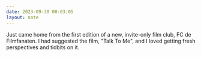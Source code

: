 ```yaml
---
date: 2023-09-30 00:03:05
layout: note
---
```

Just came home from the first edition of a new, invite-only film club, FC de Filmfanaten. I had suggested the film, "Talk To Me", and I loved getting fresh perspectives and tidbits on it.
